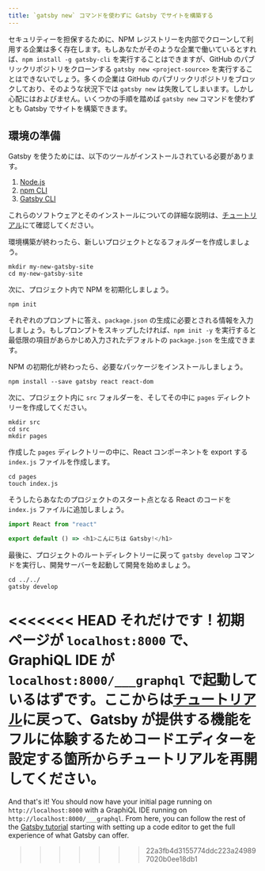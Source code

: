 ```yaml
---
title: `gatsby new` コマンドを使わずに Gatsby でサイトを構築する
---
```


セキュリティーを担保するために、NPM レジストリーを内部でクローンして利用する企業は多く存在します。もしあなたがそのような企業で働いているとすれば、`npm install -g gatsby-cli` を実行することはできますが、GitHub のパブリックリポジトリをクローンする `gatsby new <project-source>` を実行することはできないでしょう。多くの企業は GitHub のパブリックリポジトリをブロックしており、そのような状況下では `gatsby new` は失敗してしまいます。しかし心配にはおよびません。いくつかの手順を踏めば `gatsby new` コマンドを使わずとも Gatsby でサイトを構築できます。

## 環境の準備

Gatsby を使うためには、以下のツールがインストールされている必要があります。

1. [Node.js](/tutorial/part-zero/#install-nodejs)
1. [npm CLI](/tutorial/part-zero/#familiarize-with-npm)
1. [Gatsby CLI](/tutorial/part-zero/#install-the-gatsby-cli)

これらのソフトウェアとそのインストールについての詳細な説明は、[チュートリアル](/tutorial/part-zero/)にて確認してください。

環境構築が終わったら、新しいプロジェクトとなるフォルダーを作成しましょう。

```shell
mkdir my-new-gatsby-site
cd my-new-gatsby-site
```

次に、プロジェクト内で NPM を初期化しましょう。

```shell
npm init
```

それぞれのプロンプトに答え、`package.json` の生成に必要とされる情報を入力しましょう。もしプロンプトをスキップしたければ、`npm init -y` を実行すると最低限の項目があらかじめ入力されたデフォルトの `package.json` を生成できます。

NPM の初期化が終わったら、必要なパッケージをインストールしましょう。

```shell
npm install --save gatsby react react-dom
```

次に、プロジェクト内に `src` フォルダーを、そしてその中に `pages` ディレクトリーを作成してください。

```shell
mkdir src
cd src
mkdir pages
```

作成した `pages` ディレクトリーの中に、React コンポーネントを export する `index.js` ファイルを作成します。

```shell
cd pages
touch index.js
```

そうしたらあなたのプロジェクトのスタート点となる React のコードを `index.js` ファイルに追加しましょう。

```jsx:title=src/pages/index.js
import React from "react"

export default () => <h1>こんにちは Gatsby!</h1>
```

最後に、プロジェクトのルートディレクトリーに戻って `gatsby develop` コマンドを実行し、開発サーバーを起動して開発を始めましょう。

```shell
cd ../../
gatsby develop
```

<<<<<<< HEAD
それだけです！初期ページが `localhost:8000` で、GraphiQL IDE が `localhost:8000/___graphql` で起動しているはずです。ここからは[チュートリアル](/tutorial/part-zero/#set-up-a-code-editor)に戻って、Gatsby が提供する機能をフルに体験するためコードエディターを設定する箇所からチュートリアルを再開してください。
=======
And that's it! You should now have your initial page running on `http://localhost:8000` with a GraphiQL IDE running on `http://localhost:8000/___graphql`. From here, you can follow the rest of the [Gatsby tutorial](/tutorial/part-zero/#set-up-a-code-editor) starting with setting up a code editor to get the full experience of what Gatsby can offer.
>>>>>>> 22a3fb4d3155774ddc223a249897020b0ee18db1
